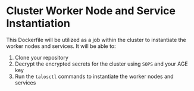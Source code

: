 # Cluster Worker Node and Service Instantiation

This Dockerfile will be utilized as a job within the cluster to instantiate the worker nodes and services. It will be able to:

1. Clone your repository
2. Decrypt the encrypted secrets for the cluster using `SOPS` and your AGE key
3. Run the `talosctl` commands to instantiate the worker nodes and services
